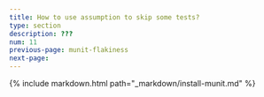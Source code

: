 ```yaml
---
title: How to use assumption to skip some tests?
type: section
description: ???
num: 11
previous-page: munit-flakiness
next-page:
---
```


{% include markdown.html path="_markdown/install-munit.md" %}

<!-- Tutorial about the `assume` method and how it can
be used to skip some tests depending on the environment

See https://scalameta.org/munit/docs/filtering.html#ignore-single-test-case-based-on-a-dynamic-conditions
-->